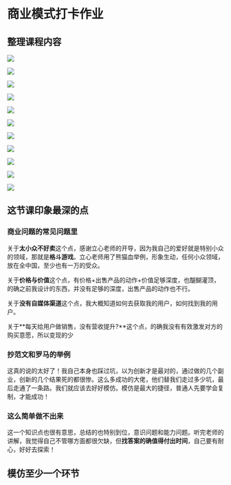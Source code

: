 # 商业模式打卡作业

## 整理课程内容

![](./images/01-什么叫商业模式.jpg)

![](./images/02-商业模式常见问题.jpg)

![](./images/03-抄范文.jpg)

![](./images/04-设计一个产品.jpg)

![](./images/05-设计一个社群.jpg)

![](./images/06-设计一个宣发.jpg)

![](./images/07-设计一个小红书.jpg)

![](./images/08-商业模式的差距怎么被拉开.jpg)

![](./images/09-模仿赛高.jpg)

![](./images/10-这么简单为什么做不出来.jpg)

![](./images/11-今日打卡任务.jpg)

## 这节课印象最深的点

### 商业问题的常见问题里

关于**太小众不好卖**这个点，感谢立心老师的开导，因为我自己的爱好就是特别小众的领域，那就是**格斗游戏**。立心老师用了熊猫血举例，形象生动，任何小众领域，放在全中国，至少也有一万的受众。

关于**价格与价值**这个点，有价格+出售产品的动作+价值足够深度，也醍醐灌顶，的确之前我设计的东西，并没有足够的深度，出售产品的动作也不行。

关于**没有自媒体渠道**这个点，我大概知道如何去获取我的用户，如何找到我的用户。

关于**每天给用户做销售，没有营收提升?**这个点，的确我没有有效激发对方的购买意愿，所以变现的少

### 抄范文和罗马的举例

这真的说的太好了！我自己本身也踩过坑，以为创新才是最对的，通过做的几个副业，创新的几个结果死的都很惨。这么多成功的大佬，他们替我们走过多少坑，最后走通了一条路。我们就应该去好好模仿。模仿是最大的捷径，普通人先要学会复制，才能成功！

### 这么简单做不出来

这一个知识点也很有意思，总结的也特别到位，意识问题和能力问题。听完老师的讲解，我觉得自己不管哪方面都很欠缺，但**找答案的确值得付出时间**，自己要有耐心，好好去探索！

## 模仿至少一个环节